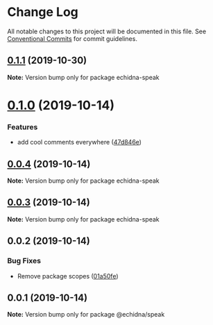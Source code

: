 # Change Log

All notable changes to this project will be documented in this file.
See [Conventional Commits](https://conventionalcommits.org) for commit guidelines.

## [0.1.1](https://github.com/zioroboco/echidna/compare/echidna-speak@0.1.0...echidna-speak@0.1.1) (2019-10-30)

**Note:** Version bump only for package echidna-speak





# [0.1.0](https://github.com/zioroboco/echidna/compare/echidna-speak@0.0.4...echidna-speak@0.1.0) (2019-10-14)


### Features

* add cool comments everywhere ([47d846e](https://github.com/zioroboco/echidna/commit/47d846e))





## [0.0.4](https://github.com/zioroboco/echidna/compare/echidna-speak@0.0.3...echidna-speak@0.0.4) (2019-10-14)

**Note:** Version bump only for package echidna-speak





## [0.0.3](https://github.com/zioroboco/echidna/compare/echidna-speak@0.0.2...echidna-speak@0.0.3) (2019-10-14)

**Note:** Version bump only for package echidna-speak





## 0.0.2 (2019-10-14)


### Bug Fixes

* Remove package scopes ([01a50fe](https://github.com/zioroboco/echidna/commit/01a50fe))





## 0.0.1 (2019-10-14)

**Note:** Version bump only for package @echidna/speak
